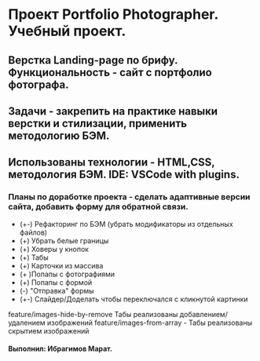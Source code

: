 # Проект Portfolio Photographer. Учебный проект.

## Верстка Landing-page по брифу. Функциональность - сайт с портфолио фотографа.

## Задачи - закрепить на практике навыки верстки и стилизации, применить методологию БЭМ.

## Использованы технологии - HTML,CSS, методология БЭМ. IDE: VSCode with plugins.

### Планы по доработке проекта - сделать адаптивные версии сайта, добавить форму для обратной связи.
* (+-) Рефакторинг по БЭМ (убрать модификаторы из отдельных файлов)
* (+) Убрать белые границы
* (+) Ховеры у кнопок
* (+) Табы
* (+) Карточки из массива
* (+ )Попапы с фотографиями
* (+) Попапы с формой
* (-) "Отправка" формы
* (+-) Слайдер/Доделать чтобы переключался с кликнутой картинки

feature/images-hide-by-remove Табы реализованы добавлением/удалением изображений
feature/images-from-array - Табы реализованы  скрытием изображений




#### Выполнил: Ибрагимов Марат.
